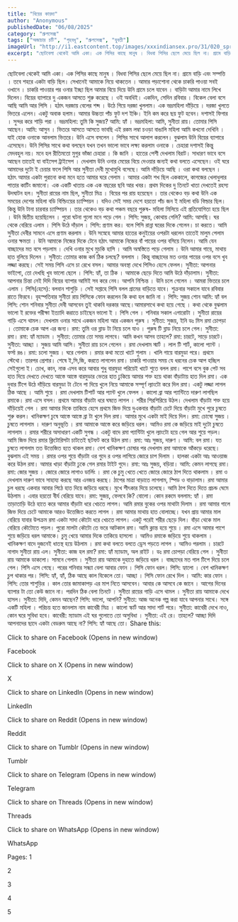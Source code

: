 ```yaml
---
title: "বিয়ের কায়দা"
author: "Anonymous"
publishedDate: "06/08/2025"
category: "গ্রুপসেক্স"
tags: ["অজাচার চটি", "গৃহবধূ", "গ্রুপসেক্স", "যুবতী"]
imageUrl: "http://i1.eastcontent.top/images/xxxindiansex.pro/31/020_spreads.jpg"
excerpt: "ছোটবেলা থেকেই আমি একা। এক পিসির কাছে মানুষ । বিধবা পিসির ছেলে মেয়ে ছিল না। গ্রামে বাড়ি এবং সম্পত্তি । তবে শহরে একটা বাড়ি ছিল। সেখানেই আমাকে নিয়ে থাকতেন । আমার পড়াশোনা থেকে চাকরি পাওয়া সবই ওখানে..."
---
```


ছোটবেলা থেকেই আমি একা। এক পিসির কাছে মানুষ । বিধবা পিসির ছেলে মেয়ে ছিল না। গ্রামে বাড়ি এবং সম্পত্তি । তবে শহরে একটা বাড়ি ছিল। সেখানেই আমাকে নিয়ে থাকতেন । আমার পড়াশোনা থেকে চাকরি পাওয়া সবই ওখানে । চাকরি পাওয়ার পর ওনার ইচ্ছা ছিল আমার বিয়ে দিয়ে উনি গ্রামে চলে যাবেন । বাড়িটা আমার নামে লিখে দিলেন।
বিয়ের ব্যাপারে দু একজন আসতে শুরু করেছে । ওই অবধিই।
একদিন, সেদিন রবিবার । বিকেল বেলা বসে আছি আমি আর পিসি । হঠাৎ দরজায় বেলের শব্দ । উঠে গিয়ে দরজা খুললাম।
এক ভদ্রমহিলা দাঁড়িয়ে । দরজা খুলতে ভিতরে এলেন। একটু অবাক হলাম। আমার উচ্চতা পাঁচ ফুট দশ ইঞ্চি। ইনি কম করে ছয় ফুট হবেন। দশাসই ফিগার । সুন্দর করে শাড়ি পরা ।
ভদ্রমহিলা: তুমি কি সুজয়?
আমি: হ্যাঁ ।
ভদ্রমহিলা: আমি, সুনীতা রায়। তোমার পিসি আছেন।
আমি: আসুন ।
ভিতরে আসতে আসতে ভাবছি এই রকম লম্বা চওড়া বাঙালি মহিলা আমি কখনো দেখিনি ।
যাই হোক ওনাকে আনলাম ভিতরে। উনি এসে বসলেন । পিসির সাথে আলাপ করলেন। বুঝলাম উনি বিয়ের ব্যাপারে এসেছেন।
উনি পিসির সাথে কথা বলছেন যখন তখন ভালো ভাবে লক্ষ্য করলাম ওনাকে ।
চেহারা দশাসই কিন্তু মেদবহুল নয়। মনে হল রীতিমতো মুগুর ভাঁজা চেহারা । কি জানি । হাতের পেশী দেখলাম বিরাট। সাধারণ ভাবে বসে আছেন তাতেই যা বাইসেপ ট্রাইসেপ ।
দেখলাম উনি ওনার মেয়ের বিয়ে দেওয়ার জন্যই কথা বলতে এসেছেন।
ওই ঘরে আমাদের দুটো ই চেয়ার ফলে পিসি আর সুনীতা দেবী মুখোমুখি বসেছে। আমি দাঁড়িয়ে আছি । ওরা কথা বলছেন । হঠাৎ আমার একটা পুরানো কথা মনে হতে আমার ঘরে গেলাম । আমার একটা শখ ছিল এককালে, কাগজের খেলাধুলার পাতার কাটিং জমানো।
এক একটি খাতায় এক এক বছরের ছবি আর খবর। প্রথম দিকের দু তিনটে খাতা দেখতেই রহস্য উদঘাটন হল।
সুনীতা রায়ের নাম ছিল, সুনীতা মিত্র । বিয়ের পর রায় হয়েছেন । তার থেকেও বড় কথা উনি এক সময়ের দেশের মহিলা বডি বিল্ডিংয়ের চ্যাম্পিয়ন । যদিও সেই সময় দেশে হয়তো পাঁচ জন ই মহিলা বডি বিল্ডার ছিল। কিন্তু উনি টানা চারবার চ্যাম্পিয়ন । তার থেকেও বড় কথা পঞ্চম বছরে পুরুষ- মহিলা মিলিয়ে এই প্রতিযোগিতা হয়ে ছিল । উনি দ্বিতীয় হয়েছিলেন ।
পুরো ঘটনা গুলো মনে পড়ে গেল ।
পিসি: সুজয়, কোথায় গেলি?
আমি: আসছি।
ঘর থেকে বেরিয়ে এলাম । পিসি উঠে দাঁড়াল ।
পিসি: প্রণাম কর।
বলে পিসি রান্না ঘরের দিকে গেলেন। চা করতে। আমি সুনীতা দেবীর সামনে এসে প্রণাম করলাম । উনি সস্নেহে আমার হাতের কনুইয়ের ওপরটা ধরলেন তাতেই মালুম পেলাম ওনার ক্ষমতা ।
উনি আমাকে নিজের দিকে টেনে হঠাৎ আমাকে নিজের বাঁ পায়ের ওপর বসিয়ে নিলেন। আমি যেন বাচ্ছাদের মত বসে পড়লাম । দেখি ওনার মুখে মুচকি হাসি । আমি অস্বস্তিতে পড়ে গেলাম ।
উনি আমার গায়ে, মাথায় হাত বুলিয়ে দিলেন ।
সুনীতা: তোমার কাজ কর্ম ঠিক চলছে?
বললাম । কিন্তু বাচ্ছাদের মত ওনার পায়ের ওপর বসে খুব লজ্জা করছে।
সেই সময় পিসি এসে চা রেখে বসল। আমার অবস্থা দেখে পিসিও হেসে ফেলল।
সুনীতা: আপনার ভাইপো, তো দেখছি খুব ভালো ছেলে ।
পিসি: হ্যাঁ, তা ঠিক ।
আমাকে ছেড়ে দিতে আমি উঠে দাঁড়ালাম।
সুনীতা: আপনার চিন্তা নেই দিদি বিয়ের ব্যাপার আমিই সব করে নেব। আপনি নিশ্চিন্ত ।
উনি চলে গেলেন । আমরা ভিতরে চলে এলাম ।
পিসি(হেসে): বলবান শাশুড়ি ।
সেই সপ্তাহে পিসি বলল গ্রামের বাড়িতে যাবে। শুক্রবার সকালে যাবে রবিবার রাতে ফিরবে।
বৃহস্পতিবার সুনীতা রায় পিসিকে ফোন করলেন কি কথা হল জানি না ।
পিসি: সুজয় শোন
আমি: হ্যাঁ বল
পিসি: শোন শনিবার সুনীতা দেবী আসবেন তুই থাকবি দরকার আছে।আমারসাথে কথা হয়ে গেছে ।
কথা থেকে বুঝলাম ভালো ই রক্তের পরীক্ষা ইত্যাদি করাতে চাইছেন ভালো ই ।
পিসি গেল । শনিবার সকাল এগারোটা । সুনীতা রায়ের গাড়ি এসে থামল। দেখলাম ওনার সাথে একজন মহিলা আর একজন পুরুষ ।
সুনীতা: সুজয়, ইনি ডঃ মিস রমা চোপড়া । তোমাকে চেক আপ এর জন্য।
রমা: তুমি ওর ব্লাড টা নিয়ে চলে যাও ।
পুরুষ টি ব্লাড নিয়ে চলে গেল।
সুনীতা: রমা।
রমা: হ্যাঁ ম্যাডাম ।
সুনীতা: তোমার তো সময় লাগবে। আমি কখন আসব তাহলে?
রমা: চারটে, সাড়ে চারটে।
সুনীতা: আচ্ছা । সুজয় আমি আসি।
সুনীতা রায় চলে গেলেন ।
রমা দেখলাম স্মার্ট । লাল টি শার্ট, কালো প্যান্ট । ফর্সা রঙ।
রমা: চলো সুজয় ।
ঘরে গেলাম । রমার কথা মতো খাটে শুলাম । খালি গায়ে বারমুডা পরে। প্রথমে স্টেথো। তারপর প্রেশার। শেষে ই,সি,জি, করতে লাগলেন রমা।
চাকরি পাওয়ার সময় যে ধরনের চেক আপ হচ্ছিল সেইগুলো ই। চোখ, কান, নাক এসব করে আবার শুধু বারমুডা পরিয়েই খাটে শুতে বলল রমা।
পাশে বসে বুক পেট সব হাত দিয়ে দেখতে দেখতে আস্তে আস্তে বারমুডার ভেতর হাত ঢুকিয়ে আমার শক্ত হয়ে থাকা বাঁড়াটায় হাত দিল রমা। এক দুবার টিপে উঠে দাঁড়িয়ে বারমুডা টা টেনে পা দিয়ে খুলে নিয়ে আমাকে সম্পূর্ণ ল্যাংটো করে দিল রমা।
একটু লজ্জা লাগল ঠিক আছে । আমি শুয়ে । রমা দেখলাম টিশার্ট আর প্যান্ট খুলে ফেলল । কালো ব্রা আর প্যান্টিতে দারুণ লাগছিল রমাকে। রমা এসে বসল। প্রথমে আমার বাঁড়াটা ধরে ঘষতে লাগল । শরীর শিরশিরিয়ে উঠল। দেখলাম বাঁড়াটা শক্ত হয়ে দাঁড়িয়েই গেল । রমা আমার দিকে তাকিয়ে হেসে প্রথমে জিভ দিয়ে দুএকবার বাঁড়াটা চেটে দিয়ে বাঁড়াটা মুখে পুরে চুষতে শুরু করল। খানিকক্ষণ চুষে আস্তে আস্তে ব্রা টা খুলে দিল রমা। আমার মুখে একটা মাই দিয়ে দিল।
রমা: চোষো সুজয় ।
চুষতে লাগলাম । দারুণ অনুভূতি । রমা আমাকে আস্তে করে জড়িয়ে ধরল। আমিও রমা কে জড়িয়ে মাই দুটো চুষতে লাগলাম । রমার শরীরে অসাধারণ একটি সুগন্ধ । একটু বাদে রমা প্যান্টিটা খুলে ল্যাংটো হয়ে গেল আর শুয়ে পড়ল।
আমি জিভ দিয়ে রমার ক্লিটোরিসটা চাটতেই ছটফট করে উঠল রমা।
রমা: আঃ সুজয়, দারুণ ।
আমি: বল রমা।
যত চুষতে লাগলাম তত উত্তেজিত হতে থাকল রমা।
বেশ খানিকক্ষণ চোষার পর দেখলাম রমা আমাকে আঁকড়ে ধরেছে। বুঝলাম এই সময় ।
রমার ওপর শুয়ে বাঁড়াটা ওর গুদে র ওপর লাগিয়ে জোরে চাপ দিলাম ।
হালকা একটা আঃ আওয়াজ করে উঠল রমা। আমার খাড়া বাঁড়াটা ঢুকে গেল রমার টাইট গুদে।
রমা: আঃ সুজয়, বড়িয়া।
আমি: কেমন লাগছে রমা।
রমা: জোর সুজয় । জোরে জোরে লাগাও ডার্লিং ।
রমা কে চুমু খেতে খেতে জোরে জোরে ঠাপ দিতে থাকলাম । রমা ও দেখলাম দারুণ ভাবে সাহায্য করছে আর এনজয় করছে। ঠাপের মাত্রা বাড়াতে লাগলাম, স্পিড ও বাড়ালাম।
রমা আমার চুল ধরছে একবার আবার পিঠে হাত দিয়ে জড়িয়ে ধরছে। মুখে শীৎকার দিয়ে চলেছে। আমি ঠাপ দিতে দিতে প্রচন্ড ঘেমে উঠলাম । এবার হয়তো বীর্য বেরিয়ে যাবে।
রমা: সুজয়, ফেলবে কি? বোলো।
কোন রকমে বললাম: হ্যাঁ ।
রমা তাড়াতাড়ি উঠে হাতে করে আমার বাঁড়াটা ধরে খেচতে লাগল। আমি রমার বুকের ওপর মাথাটা দিলাম । রমা আমার গালে জিভ দিয়ে চেটে আমাকে আরও উত্তেজিত করতে লাগল । রমা আমার মাথায় হাত বোলাচ্ছে। যখন প্রায় আমার মাল বেরিয়ে যাবার উপক্রম রমা একটা সাদা কৌটো ধরে খেচতে লাগল। একটু পরেই শরীর ছেড়ে দিল। বাঁড়া থেকে মাল বেরিয়ে কৌটোতে পড়ল। পুরো মালটা কৌটো তে ভরে আটকাল রমা। আমি ক্লান্ত হয়ে শুয়ে । রমা এসে আমার পাশে শুয়ে জড়িয়ে ধরল আমাকে। চুমু খেয়ে আমার দিকে তাকিয়ে হাসলো ।
আমিও রমাকে জড়িয়ে শুয়ে থাকলাম । খানিকক্ষণ বাদে দুজনেই ধাতস্থ হয়ে উঠলাম । রমা কথা বলতে বলতে ড্রেস পড়তে লাগল । আমিও পরলাম ।
চারটে নাগাদ সুনীতা রায় এল।
সুনীতা: কাজ হল রমা?
রমা: হ্যাঁ ম্যাডাম, অল রাইট ।
ডঃ রমা চোপড়া বেরিয়ে গেল ।
সুনীতা রায় আমাকে ডাকলো। সামনে গেলাম । সুনীতা রায় আমাকে দুহাতে জড়িয়ে ধরল । বাচ্ছাদের মত গাল টিপে দিয়ে চলে গেল।
পিসি এসে গেছে। পরের শনিবার সন্ধ্যা বেলা আবার ফোন । পিসি ফোন ধরল।
পিসি: হ্যালো ।
বেশ খানিকক্ষণ চুপ থাকার পর।
পিসি: হ্যাঁ, হ্যাঁ, ঠিক আছে কাল বিকেলে তো। আচ্ছা ।
পিসি ফোন রেখে দিল ।
আমি: কার ফোন ।
পিসি: তোর শাশুড়ির । কাল তোর জামাকাপড় এর মাপ নিতে আসবেন।
আবার কে আসবে কে জানে ।
আগের দিনের ব্যাপার টা তো কেউ জানে না।
পরদিন ঠিক বেলা তিনটে । সুনীতা রায়ের গাড়ি এসে থামল । সুনীতা রায় আমাকে দেখে হাসল।
সুনীতা: দিদি, কেমন আছেন?
পিসি: ভালো, আপনি?
সুনীতা: আজ অনেক গল্প করা যাবে আপনার সাথে।
সঙ্গে একটি মহিলা । পরিচয় হতে জানলাম নাম কাবেরী মিত্র । কালো স্কার্ট আর সাদা শার্ট পরে।
সুনীতা: কাবেরী দেখে নাও, কোন ঘরে সুবিধা হবে।
কাবেরী: ম্যাডাম এই ঘর গুলোতে তো অসুবিধা ।
সুনীতা: এই রে। তাহলে? আচ্ছা দিদি আপনাদের ছাদে একটা বেডরুম আছে না?
পিসি: হ্যাঁ আছে তো।
Share this:


Click to share on Facebook (Opens in new window)


Facebook




Click to share on X (Opens in new window)


X




Click to share on LinkedIn (Opens in new window)


LinkedIn




Click to share on Reddit (Opens in new window)


Reddit




Click to share on Tumblr (Opens in new window)


Tumblr




Click to share on Telegram (Opens in new window)


Telegram




Click to share on Threads (Opens in new window)


Threads




Click to share on WhatsApp (Opens in new window)


WhatsApp


Pages: 
1
 
2
 
3
 
4
 
5
